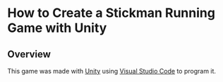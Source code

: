# How to Create a Stickman Running Game with Unity
## Overview
This game was made with [Unity](https://unity.com) using [Visual Studio Code](https://code.visualstudio.com/) to program it.
